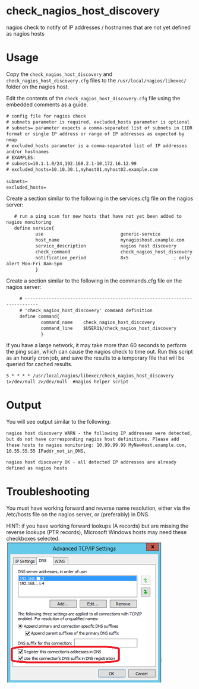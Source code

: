# check_nagios_host_discovery
nagios check to notify of IP addresses / hostnames that are not yet defined as nagios hosts

# Usage

Copy the ```check_nagios_host_discovery``` and ```check_nagios_host_discovery.cfg``` files to the ```/usr/local/nagios/libexec/``` folder on the nagios host.

Edit the contents of the ```check_nagios_host_discovery.cfg``` file using the embedded comments as a guide.
```
# config file for nagios check
# subnets parameter is required, excluded_hosts parameter is optional
# subnets= parameter expects a comma-separated list of subnets in CIDR format or single IP address or range of IP addresses as expected by nmap
# excluded_hosts parameter is a comma-separated list of IP addresses and/or hostnames
# EXAMPLES:
# subnets=10.1.1.0/24,192.168.2.1-10,172.16.12.99
# excluded_hosts=10.10.30.1,myhost01,myhost02.example.com

subnets=
excluded_hosts=
```

Create a section similar to the following in the services.cfg file on the nagios server:
```
   # run a ping scan for new hosts that have not yet been added to nagios monitoring
   define service{
           use                             generic-service
           host_name                       mynagioshost.example.com
           service_description             nagios host discovery
           check_command                   check_nagios_host_discovery
           notification_period             8x5                 ; only alert Mon-Fri 8am-5pm
           }
```

Create a section similar to the following in the commands.cfg file on the nagios server:
```
     # ---------------------------------------------------------------------------
     # 'check_nagios_host_discovery' command definition
     define command{
             command_name    check_nagios_host_discovery
             command_line    $USER1$/check_nagios_host_discovery
             }
```

If you have a large network, it may take more than 60 seconds to perform the ping scan, which can cause the nagios check to time out.
Run this script as an hourly cron job, and save the results to a temporary file that will be queried for cached results.
```
5 * * * * /usr/local/nagios/libexec/check_nagios_host_discovery 1>/dev/null 2>/dev/null  #nagios helper script    
```

# Output

You will see output similar to the following:
```
nagios host discovery WARN - the following IP addresses were detected, but do not have corresponding nagios host definitions. Please add these hosts to nagios monitoring: 10.99.99.99 MyNewHost.example.com, 10.55.55.55 IPaddr_not_in_DNS,  
```

```
nagios host discovery OK - all detected IP addresses are already defined as nagios hosts
```

# Troubleshooting

You must have working forward and reverse name resolution, either via the /etc/hosts file on the nagios server, or (preferably) in DNS.

HINT: if you have working forward lookups (A records) but are missing the reverse lookups (PTR records), Microsoft Windows hosts may need these checkboxes selected.
<img src=images/dns_ptr.png>
